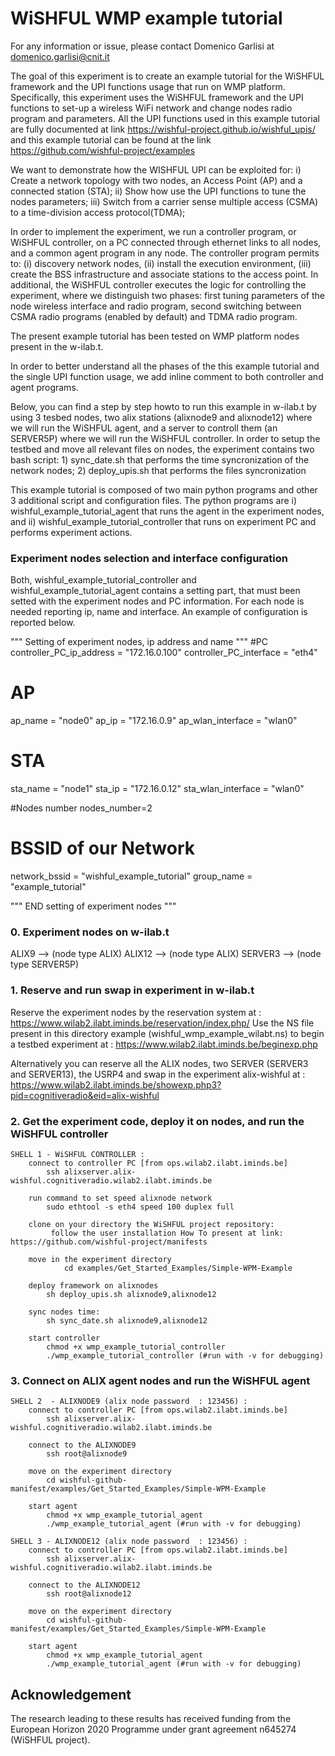 WiSHFUL WMP example tutorial
============================

For any information or issue, please contact Domenico Garlisi at domenico.garlisi@cnit.it

The goal of this experiment is to create an example tutorial for the WiSHFUL framework and the UPI functions usage that
run on WMP platform. Specifically, this experiment uses the WiSHFUL framework and the UPI functions to set-up a wireless
WiFi network and change nodes radio program and parameters. All the UPI functions used in this example tutorial are fully
documented at link https://wishful-project.github.io/wishful_upis/ and this example tutorial can be found at the link
https://github.com/wishful-project/examples

We want to demonstrate how the WISHFUL UPI can be exploited for:
i) Create a network topology with two nodes, an Access Point (AP) and a connected station (STA);
ii) Show how use the UPI functions to tune the nodes parameters;
iii) Switch from a carrier sense multiple access (CSMA) to a time-division access protocol(TDMA);

In order to implement the experiment, we run a controller program, or WiSHFUL controller, on a PC connected through
ethernet links to all nodes, and a common agent program in any node.
The controller program permits to: (i) discovery network nodes, (ii) install the execution environment, (iii) create the
BSS infrastructure and associate stations to the access point. In additional, the WiSHFUL controller executes the logic
for controlling the experiment, where we distinguish two phases: first tuning parameters of the node wireless interface
and radio program, second switching between CSMA radio programs (enabled by default) and TDMA radio program.

The present example tutorial has been tested on WMP platform nodes present in the w-ilab.t.

In order to better understand all the phases of the this example tutorial and the single UPI function usage, we add
inline comment to both controller and agent programs.

Below, you can find a step by step howto to run this example in w-ilab.t by using 3 tesbed nodes, two alix stations
(alixnode9 and alixnode12) where we will run the WiSHFUL agent, and a server to controll them (an SERVER5P) where we
will run the WiSHFUL controller. In order to setup the testbed and move all relevant files on nodes, the experiment
contains two bash script: 1)  sync_date.sh that performs the time syncronization of the network nodes; 2)  deploy_upis.sh
that performs the files syncronization


This example tutorial is composed of two main python programs and other 3 additional script and configuration files.
The python programs are i) wishful_example_tutorial_agent that runs the agent in the experiment nodes, and
ii) wishful_example_tutorial_controller that runs on experiment PC and performs experiment actions.

### Experiment nodes selection and interface configuration
Both, wishful_example_tutorial_controller and wishful_example_tutorial_agent contains a setting part, that must been
setted with the experiment nodes and PC information. For each node is needed reporting ip, name and interface.
An example of configuration is reported below.

"""
Setting of experiment nodes, ip address and name
"""
#PC
controller_PC_ip_address = "172.16.0.100"
controller_PC_interface = "eth4"

# AP
ap_name = "node0"
ap_ip = "172.16.0.9"
ap_wlan_interface = "wlan0"

# STA
sta_name = "node1"
sta_ip = "172.16.0.12"
sta_wlan_interface = "wlan0"

#Nodes number
nodes_number=2

# BSSID of our Network
network_bssid = "wishful_example_tutorial"
group_name = "example_tutorial"

"""
END setting of experiment nodes
"""

### 0. Experiment nodes on w-ilab.t
ALIX9       --> (node type ALIX)
ALIX12      --> (node type ALIX)
SERVER3     --> (node type SERVER5P)

### 1. Reserve and run swap in experiment in w-ilab.t
Reserve the experiment nodes by the reservation system at : https://www.wilab2.ilabt.iminds.be/reservation/index.php/
Use the NS file present in this directory example (wishful_wmp_example_wilabt.ns) to begin a testbed experiment at :
https://www.wilab2.ilabt.iminds.be/beginexp.php

Alternatively you can reserve all the ALIX nodes, two SERVER (SERVER3 and SERVER13), the USRP4 and swap in the
experiment alix-wishful at : https://www.wilab2.ilabt.iminds.be/showexp.php3?pid=cognitiveradio&eid=alix-wishful

### 2. Get the experiment code, deploy it on nodes, and run the WiSHFUL controller
    SHELL 1 - WiSHFUL CONTROLLER :
        connect to controller PC [from ops.wilab2.ilabt.iminds.be]
            ssh alixserver.alix-wishful.cognitiveradio.wilab2.ilabt.iminds.be

        run command to set speed alixnode network
            sudo ethtool -s eth4 speed 100 duplex full

        clone on your directory the WiSHFUL project repository:
             follow the user installation How To present at link: https://github.com/wishful-project/manifests

        move in the experiment directory
                cd examples/Get_Started_Examples/Simple-WPM-Example

        deploy framework on alixnodes
            sh deploy_upis.sh alixnode9,alixnode12

        sync nodes time:
            sh sync_date.sh alixnode9,alixnode12

        start controller
            chmod +x wmp_example_tutorial_controller
            ./wmp_example_tutorial_controller (#run with -v for debugging)


### 3. Connect on ALIX agent nodes and run the WiSHFUL agent
    SHELL 2  - ALIXNODE9 (alix node password  : 123456) :
        connect to controller PC [from ops.wilab2.ilabt.iminds.be]
            ssh alixserver.alix-wishful.cognitiveradio.wilab2.ilabt.iminds.be

        connect to the ALIXNODE9
            ssh root@alixnode9

        move on the experiment directory
            cd wishful-github-manifest/examples/Get_Started_Examples/Simple-WPM-Example

        start agent
            chmod +x wmp_example_tutorial_agent
            ./wmp_example_tutorial_agent (#run with -v for debugging)

    SHELL 3 - ALIXNODE12 (alix node password  : 123456) :
        connect to controller PC [from ops.wilab2.ilabt.iminds.be]
            ssh alixserver.alix-wishful.cognitiveradio.wilab2.ilabt.iminds.be

        connect to the ALIXNODE12
            ssh root@alixnode12

        move on the experiment directory
            cd wishful-github-manifest/examples/Get_Started_Examples/Simple-WPM-Example

        start agent
            chmod +x wmp_example_tutorial_agent
            ./wmp_example_tutorial_agent (#run with -v for debugging)


## Acknowledgement
The research leading to these results has received funding from the European
Horizon 2020 Programme under grant agreement n645274 (WiSHFUL project).
